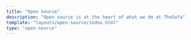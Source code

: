 ```yaml
---
title: "Open Source"
description: "Open source is at the heart of what we do at TheSofa"
template: "layouts/open-source/index.html"
type: "open-source"
---
```


<!-- <div class="tabs is-centered">
  <ul>
    <li class="is-active"><a>All</a></li>
    <li><a>Music</a></li>
    <li><a>Videos</a></li>
    <li><a>Documents</a></li>
  </ul>
</div> -->
